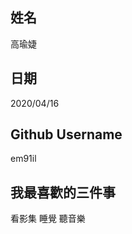 
姓名
----
高瑜婕

日期
----
2020/04/16

Github Username
---------------
em91il

我最喜歡的三件事
---------------
看影集 睡覺 聽音樂

